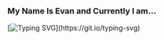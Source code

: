 ### My Name Is Evan and Currently I am...

[![Typing SVG](https://readme-typing-svg.demolab.com/?lines=Living+In+Vancouver,+BC;Working+With+Lighthouse+Labs;Learning+GIS;Playing+and+Writing+New+Music;Taking+Applied+IoT;Loving+Obsidian;Perfecting+My+Kombucha+Recipe;Taking+Forestry;Open+To+Connect+-+Say+Hi!)](https://git.io/typing-svg)


<!--
**evanquirk/evanquirk** is a ✨ _special_ ✨ repository because its `README.md` (this file) appears on your GitHub profile.

Here are some ideas to get you started:

- 🔭 I’m currently working on ...
- 🌱 I’m currently learning ...
- 👯 I’m looking to collaborate on ...
- 🤔 I’m looking for help with ...
- 💬 Ask me about ...
- 📫 How to reach me: ...
- 😄 Pronouns: ...
- ⚡ Fun fact: ...
-->
